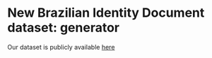 # New Brazilian Identity Document dataset: generator

Our dataset is publicly available [here](https://drive.google.com/file/d/1dmdQN1-WAeRQyw2dDXSoFUyAlolbq0bY/view?usp=sharing)

